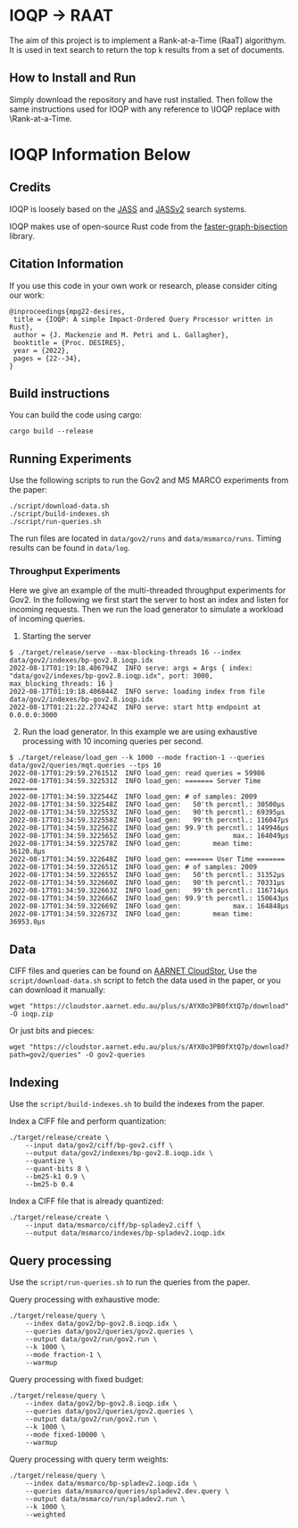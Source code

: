 # IOQP -> RAAT
The aim of this project is to implement a Rank-at-a-Time (RaaT) algorithym. It is used in text search to return the top k results from a set of documents.

## How to Install and Run
Simply download the repository and have rust installed. Then follow the same instructions used for IOQP with any reference to \IOQP replace with \Rank-at-a-Time.

# IOQP Information Below

## Credits

IOQP is loosely based on the [JASS](https://github.com/lintool/JASS) and [JASSv2](https://github.com/andrewtrotman/JASSv2) search systems.

IOQP makes use of open-source Rust code from the [faster-graph-bisection](https://github.com/mpetri/faster-graph-bisection) library.

## Citation Information

If you use this code in your own work or research, please consider citing our
work:
```
@inproceedings{mpg22-desires,
 title = {IOQP: A simple Impact-Ordered Query Processor written in Rust},
 author = {J. Mackenzie and M. Petri and L. Gallagher},
 booktitle = {Proc. DESIRES},
 year = {2022},
 pages = {22--34},
}
```

## Build instructions

You can build the code using cargo:

```
cargo build --release
```

## Running Experiments

Use the following scripts to run the Gov2 and MS MARCO experiments from the paper:

```
./script/download-data.sh
./script/build-indexes.sh
./script/run-queries.sh
```

The run files are located in `data/gov2/runs` and `data/msmarco/runs`. Timing
results can be found in `data/log`.

### Throughput Experiments

Here we give an example of the multi-threaded throughput experiments for Gov2.
In the following we first start the server to host an index and listen for
incoming requests. Then we run the load generator to simulate a workload of
incoming queries.

1. Starting the server

```
$ ./target/release/serve --max-blocking-threads 16 --index data/gov2/indexes/bp-gov2.8.ioqp.idx 
2022-08-17T01:19:18.406794Z  INFO serve: args = Args { index: "data/gov2/indexes/bp-gov2.8.ioqp.idx", port: 3000, max_blocking_threads: 16 }
2022-08-17T01:19:18.406844Z  INFO serve: loading index from file data/gov2/indexes/bp-gov2.8.ioqp.idx
2022-08-17T01:21:22.277424Z  INFO serve: start http endpoint at 0.0.0.0:3000
```

2. Run the load generator. In this example we are using exhaustive processing
   with 10 incoming queries per second.

```
$ ./target/release/load_gen --k 1000 --mode fraction-1 --queries data/gov2/queries/mqt.queries --tps 10
2022-08-17T01:29:59.276151Z  INFO load_gen: read queries = 59986
2022-08-17T01:34:59.322531Z  INFO load_gen: ======= Server Time =======
2022-08-17T01:34:59.322544Z  INFO load_gen: # of samples: 2009
2022-08-17T01:34:59.322548Z  INFO load_gen:   50'th percntl.: 30500µs
2022-08-17T01:34:59.322553Z  INFO load_gen:   90'th percntl.: 69395µs
2022-08-17T01:34:59.322558Z  INFO load_gen:   99'th percntl.: 116047µs
2022-08-17T01:34:59.322562Z  INFO load_gen: 99.9'th percntl.: 149946µs
2022-08-17T01:34:59.322565Z  INFO load_gen:             max.: 164049µs
2022-08-17T01:34:59.322578Z  INFO load_gen:        mean time: 36120.8µs
2022-08-17T01:34:59.322648Z  INFO load_gen: ======= User Time =======
2022-08-17T01:34:59.322651Z  INFO load_gen: # of samples: 2009
2022-08-17T01:34:59.322655Z  INFO load_gen:   50'th percntl.: 31352µs
2022-08-17T01:34:59.322660Z  INFO load_gen:   90'th percntl.: 70331µs
2022-08-17T01:34:59.322663Z  INFO load_gen:   99'th percntl.: 116714µs
2022-08-17T01:34:59.322666Z  INFO load_gen: 99.9'th percntl.: 150643µs
2022-08-17T01:34:59.322669Z  INFO load_gen:             max.: 164848µs
2022-08-17T01:34:59.322673Z  INFO load_gen:        mean time: 36953.0µs
```

## Data

CIFF files and queries can be found on [AARNET CloudStor.](https://cloudstor.aarnet.edu.au/plus/s/AYX0o3PB0fXtQ7p)
Use the `script/download-data.sh` script to fetch the data used in the paper, or you can download it manually:

`wget "https://cloudstor.aarnet.edu.au/plus/s/AYX0o3PB0fXtQ7p/download" -O ioqp.zip`

Or just bits and pieces:

`wget "https://cloudstor.aarnet.edu.au/plus/s/AYX0o3PB0fXtQ7p/download?path=gov2/queries" -O gov2-queries`

## Indexing

Use the `script/build-indexes.sh` to build the indexes from the paper.

Index a CIFF file and perform quantization:

```
./target/release/create \
    --input data/gov2/ciff/bp-gov2.ciff \
    --output data/gov2/indexes/bp-gov2.8.ioqp.idx \
    --quantize \
    --quant-bits 8 \
    --bm25-k1 0.9 \
    --bm25-b 0.4
```

Index a CIFF file that is already quantized:

```
./target/release/create \
    --input data/msmarco/ciff/bp-spladev2.ciff \
    --output data/msmarco/indexes/bp-spladev2.ioqp.idx
```

## Query processing

Use the `script/run-queries.sh` to run the queries from the paper.

Query processing with exhaustive mode:

```
./target/release/query \
    --index data/gov2/bp-gov2.8.ioqp.idx \
    --queries data/gov2/queries/gov2.queries \
    --output data/gov2/run/gov2.run \
    --k 1000 \
    --mode fraction-1 \
    --warmup
```

Query processing with fixed budget:

```
./target/release/query \
    --index data/gov2/bp-gov2.8.ioqp.idx \
    --queries data/gov2/queries/gov2.queries \
    --output data/gov2/run/gov2.run \
    --k 1000 \
    --mode fixed-10000 \
    --warmup
```

Query processing with query term weights:

```
./target/release/query \
    --index data/msmarco/bp-spladev2.ioqp.idx \
    --queries data/msmarco/queries/spladev2.dev.query \
    --output data/msmarco/run/spladev2.run \
    --k 1000 \
    --weighted
```

